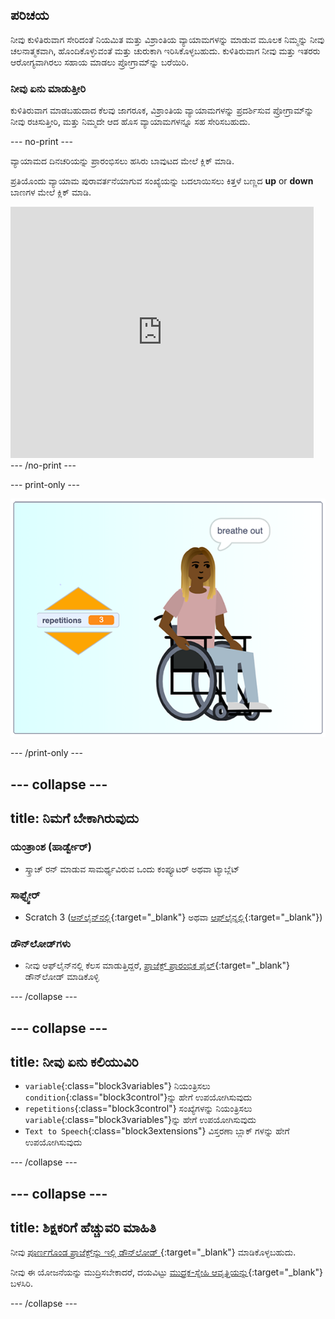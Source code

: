## ಪರಿಚಯ

ನೀವು ಕುಳಿತಿರುವಾಗ ಸೇರಿದಂತೆ ನಿಯಮಿತ ಮತ್ತು ವಿಶ್ರಾಂತಿಯ ವ್ಯಾಯಾಮಗಳನ್ನು ಮಾಡುವ ಮೂಲಕ ನಿಮ್ಮನ್ನು ನೀವು ಚಲನಾತ್ಮಕವಾಗಿ, ಹೊಂದಿಕೊಳ್ಳುವಂತೆ ಮತ್ತು ಚುರುಕಾಗಿ ಇರಿಸಿಕೊಳ್ಳಬಹುದು. ಕುಳಿತಿರುವಾಗ ನೀವು ಮತ್ತು ಇತರರು ಆರೋಗ್ಯವಾಗಿರಲು ಸಹಾಯ ಮಾಡಲು ಪ್ರೋಗ್ರಾಮ್‌ನ್ನು ಬರೆಯಿರಿ.

### ನೀವು ಏನು ಮಾಡುತ್ತೀರಿ

ಕುಳಿತಿರುವಾಗ ಮಾಡಬಹುದಾದ ಕೆಲವು ಜಾಗರೂಕ, ವಿಶ್ರಾಂತಿಯ ವ್ಯಾಯಾಮಗಳನ್ನು ಪ್ರದರ್ಶಿಸುವ ಪ್ರೋಗ್ರಾಮ್‌ನ್ನು ನೀವು ರಚಿಸುತ್ತೀರಿ, ಮತ್ತು ನಿಮ್ಮದೇ ಆದ ಹೊಸ ವ್ಯಾಯಾಮಗಳನ್ನೂ ಸಹ ಸೇರಿಸಬಹುದು.

--- no-print ---

ವ್ಯಾಯಾಮದ ದಿನಚರಿಯನ್ನು ಪ್ರಾರಂಭಿಸಲು ಹಸಿರು ಬಾವುಟದ ಮೇಲೆ ಕ್ಲಿಕ್‌ ಮಾಡಿ.

ಪ್ರತಿಯೊಂದು ವ್ಯಾಯಾಮ ಪುರಾವರ್ತನೆಯಾಗುವ ಸಂಖ್ಯೆಯನ್ನು ಬದಲಾಯಿಸಲು ಕಿತ್ತಳೆ ಬಣ್ಣದ **up** or **down** ಬಾಣಗಳ ಮೇಲೆ ಕ್ಲಿಕ್‌ ಮಾಡಿ.

<div class="scratch-preview">
  <iframe src="https://scratch.mit.edu/projects/405322095/embed" allowtransparency="true" width="485" height="402" frameborder="0" scrolling="no" allowfullscreen></iframe>
</div>
--- /no-print ---

--- print-only ---

![ಪೂರ್ಣಗೊಂಡ ಪ್ರಾಜೆಕ್ಟ್](images/finshed_project.png)

--- /print-only ---

--- collapse ---
---
title: ನಿಮಗೆ ಬೇಕಾಗಿರುವುದು
---
### ಯಂತ್ರಾಂಶ (ಹಾರ್ಡ್ವೇರ್)

+ ಸ್ಕ್ರಾಚ್ ರನ್‌ ಮಾಡುವ ಸಾಮರ್ಥ್ಯವಿರುವ ಒಂದು ಕಂಪ್ಯೂಟರ್‌ ಅಥವಾ ಟ್ಯಾಬ್ಲೆಟ್

### ಸಾಫ್ಟ್ವೇರ್

+ Scratch 3 ([ಆನ್‌ಲೈನ್‌ನಲ್ಲಿ](https://scratch.mit.edu/){:target="_blank"} ಅಥವಾ [ಆಫ್‌ಲೈನ್ನಲ್ಲಿ](https://scratch.mit.edu/download){:target="_blank"})

### ಡೌನ್‌ಲೋಡ್‌ಗಳು

+ ನೀವು ಆಫ್‌ಲೈನ್‌ನಲ್ಲಿ ಕೆಲಸ ಮಾಡುತ್ತಿದ್ದರೆ, [ಪ್ರಾಜೆಕ್ಟ್‌ ಪ್ರಾರಂಭಿಕ ಫೈಲ್](https://rpf.io/p/en/relax-stretch-go){:target="_blank"} ಡೌನ್‌ಲೋಡ್‌ ಮಾಡಿಕೊಳ್ಳಿ

--- /collapse ---

--- collapse ---
---
title: ನೀವು ಏನು ಕಲಿಯುವಿರಿ
---

+ `variable`{:class="block3variables"} ನಿಯಂತ್ರಿಸಲು `condition`{:class="block3control"}ನ್ನು ಹೇಗೆ ಉಪಯೋಗಿಸುವುದು
+ `repetitions`{:class="block3control"} ಸಂಖ್ಯೆಗಳನ್ನು ನಿಯಂತ್ರಿಸಲು `variable`{:class="block3variables"}ನ್ನು ಹೇಗೆ ಉಪಯೋಗಿಸುವುದು
+ `Text to Speech`{:class="block3extensions"} ವಿಸ್ತರಣಾ ಬ್ಲಾಕ್‌ ಗಳನ್ನು ಹೇಗೆ ಉಪಯೋಗಿಸುವುದು

--- /collapse ---

--- collapse ---
---
title: ಶಿಕ್ಷಕರಿಗೆ ಹೆಚ್ಚುವರಿ ಮಾಹಿತಿ
---

ನೀವು [ಪೂರ್ಣಗೊಂಡ ಪ್ರಾಜೆಕ್ಟ್‌ನ್ನು ಇಲ್ಲಿ ಡೌನ್‌ಲೋಡ್‌ ](https://rpf.io/p/en/sit-stretch-get){:target="_blank"} ಮಾಡಿಕೊಳ್ಳಬಹುದು.

ನೀವು ಈ ಯೋಜನೆಯನ್ನು ಮುದ್ರಿಸಬೇಕಾದರೆ, ದಯವಿಟ್ಟು [ಮುದ್ರಕ-ಸ್ನೇಹಿ ಆವೃತ್ತಿಯನ್ನು](https://projects.raspberrypi.org/en/projects/sit-stretch/print){:target="_blank"} ಬಳಸಿರಿ.

--- /collapse ---
